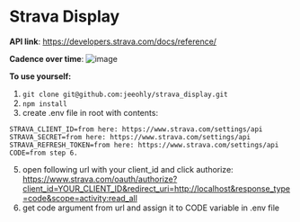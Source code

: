 # Strava Display

**API link**: https://developers.strava.com/docs/reference/<br>

**Cadence over time**: 
![image](https://user-images.githubusercontent.com/29128251/196976383-9c6e8561-7f57-4bc6-a4cb-80dd0124fe51.png)

**To use yourself:**
1. `git clone git@github.com:jeeohly/strava_display.git`
2. `npm install`
3. create .env file in root with contents:
```
STRAVA_CLIENT_ID=from here: https://www.strava.com/settings/api
STRAVA_SECRET=from here: https://www.strava.com/settings/api
STRAVA_REFRESH_TOKEN=from here: https://www.strava.com/settings/api
CODE=from step 6.
```
5. open following url with your client_id and click authorize:<br>
https://www.strava.com/oauth/authorize?client_id=YOUR_CLIENT_ID&redirect_uri=http://localhost&response_type=code&scope=activity:read_all
6. get code argument from url and assign it to CODE variable in .env file 



